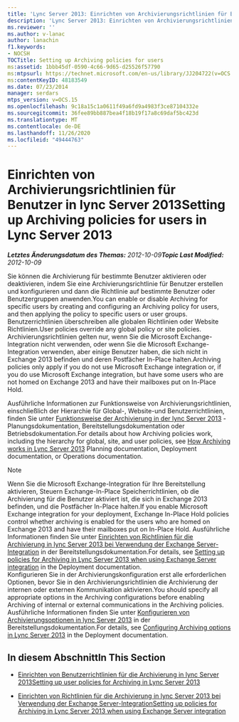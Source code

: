 ```yaml
---
title: 'Lync Server 2013: Einrichten von Archivierungsrichtlinien für Benutzer'
description: 'Lync Server 2013: Einrichten von Archivierungsrichtlinien für Benutzer.'
ms.reviewer: ''
ms.author: v-lanac
author: lanachin
f1.keywords:
- NOCSH
TOCTitle: Setting up Archiving policies for users
ms:assetid: 1bbb45df-0590-4c66-9d65-d25526f57790
ms:mtpsurl: https://technet.microsoft.com/en-us/library/JJ204722(v=OCS.15)
ms:contentKeyID: 48183549
ms.date: 07/23/2014
manager: serdars
mtps_version: v=OCS.15
ms.openlocfilehash: 9c18a15c1a0611f49a6fd9a4983f3ce87104332e
ms.sourcegitcommit: 36fee89bb887bea4f18b19f17a8c69daf5bc423d
ms.translationtype: MT
ms.contentlocale: de-DE
ms.lasthandoff: 11/26/2020
ms.locfileid: "49444763"
---
```

# <a name="setting-up-archiving-policies-for-users-in-lync-server-2013"></a><span data-ttu-id="de853-103">Einrichten von Archivierungsrichtlinien für Benutzer in lync Server 2013</span><span class="sxs-lookup"><span data-stu-id="de853-103">Setting up Archiving policies for users in Lync Server 2013</span></span>

<div data-xmlns="http://www.w3.org/1999/xhtml">

<div class="topic" data-xmlns="http://www.w3.org/1999/xhtml" data-msxsl="urn:schemas-microsoft-com:xslt" data-cs="https://msdn.microsoft.com/">

<div data-asp="https://msdn2.microsoft.com/asp">



</div>

<div id="mainSection">

<div id="mainBody"><span data-ttu-id="de853-104">

<span> </span></span><span class="sxs-lookup"><span data-stu-id="de853-104">

<span> </span></span></span>

<span data-ttu-id="de853-105">_**Letztes Änderungsdatum des Themas:** 2012-10-09_</span><span class="sxs-lookup"><span data-stu-id="de853-105">_**Topic Last Modified:** 2012-10-09_</span></span>

<span data-ttu-id="de853-106">Sie können die Archivierung für bestimmte Benutzer aktivieren oder deaktivieren, indem Sie eine Archivierungsrichtlinie für Benutzer erstellen und konfigurieren und dann die Richtlinie auf bestimmte Benutzer oder Benutzergruppen anwenden.</span><span class="sxs-lookup"><span data-stu-id="de853-106">You can enable or disable Archiving for specific users by creating and configuring an Archiving policy for users, and then applying the policy to specific users or user groups.</span></span> <span data-ttu-id="de853-107">Benutzerrichtlinien überschreiben alle globalen Richtlinien oder Website Richtlinien.</span><span class="sxs-lookup"><span data-stu-id="de853-107">User policies override any global policy or site policies.</span></span> <span data-ttu-id="de853-108">Archivierungsrichtlinien gelten nur, wenn Sie die Microsoft Exchange-Integration nicht verwenden, oder wenn Sie die Microsoft Exchange-Integration verwenden, aber einige Benutzer haben, die sich nicht in Exchange 2013 befinden und deren Postfächer In-Place halten.</span><span class="sxs-lookup"><span data-stu-id="de853-108">Archiving policies only apply if you do not use Microsoft Exchange integration or, if you do use Microsoft Exchange integration, but have some users who are not homed on Exchange 2013 and have their mailboxes put on In-Place Hold.</span></span>

<span data-ttu-id="de853-109">Ausführliche Informationen zur Funktionsweise von Archivierungsrichtlinien, einschließlich der Hierarchie für Global-, Website-und Benutzerrichtlinien, finden Sie unter [Funktionsweise der Archivierung in der lync Server 2013](lync-server-2013-how-archiving-works.md) -Planungsdokumentation, Bereitstellungsdokumentation oder Betriebsdokumentation.</span><span class="sxs-lookup"><span data-stu-id="de853-109">For details about how Archiving policies work, including the hierarchy for global, site, and user policies, see [How Archiving works in Lync Server 2013](lync-server-2013-how-archiving-works.md) Planning documentation, Deployment documentation, or Operations documentation.</span></span>

<div>


> [!NOTE]  
> <span data-ttu-id="de853-110">Wenn Sie die Microsoft Exchange-Integration für Ihre Bereitstellung aktivieren, Steuern Exchange-In-Place Speicherrichtlinien, ob die Archivierung für die Benutzer aktiviert ist, die sich in Exchange 2013 befinden, und die Postfächer In-Place halten.</span><span class="sxs-lookup"><span data-stu-id="de853-110">If you enable Microsoft Exchange integration for your deployment, Exchange In-Place Hold policies control whether archiving is enabled for the users who are homed on Exchange 2013 and have their mailboxes put on In-Place Hold.</span></span> <span data-ttu-id="de853-111">Ausführliche Informationen finden Sie unter <A href="lync-server-2013-setting-up-policies-for-archiving-when-using-exchange-server-integration.md">Einrichten von Richtlinien für die Archivierung in lync Server 2013 bei Verwendung der Exchange Server-Integration</A> in der Bereitstellungsdokumentation.</span><span class="sxs-lookup"><span data-stu-id="de853-111">For details, see <A href="lync-server-2013-setting-up-policies-for-archiving-when-using-exchange-server-integration.md">Setting up policies for Archiving in Lync Server 2013 when using Exchange Server integration</A> in the Deployment documentation.</span></span><BR><span data-ttu-id="de853-112">Konfigurieren Sie in der Archivierungskonfiguration erst alle erforderlichen Optionen, bevor Sie in den Archivierungsrichtlinien die Archivierung der internen oder externen Kommunikation aktivieren.</span><span class="sxs-lookup"><span data-stu-id="de853-112">You should specify all appropriate options in the Archiving configurations before enabling Archiving of internal or external communications in the Archiving policies.</span></span> <span data-ttu-id="de853-113">Ausführliche Informationen finden Sie unter <A href="lync-server-2013-configuring-archiving-options.md">Konfigurieren von Archivierungsoptionen in lync Server 2013</A> in der Bereitstellungsdokumentation.</span><span class="sxs-lookup"><span data-stu-id="de853-113">For details, see <A href="lync-server-2013-configuring-archiving-options.md">Configuring Archiving options in Lync Server 2013</A> in the Deployment documentation.</span></span>



</div>

<div>

## <a name="in-this-section"></a><span data-ttu-id="de853-114">In diesem Abschnitt</span><span class="sxs-lookup"><span data-stu-id="de853-114">In This Section</span></span>

  - [<span data-ttu-id="de853-115">Einrichten von Benutzerrichtlinien für die Archivierung in lync Server 2013</span><span class="sxs-lookup"><span data-stu-id="de853-115">Setting up user policies for Archiving in Lync Server 2013</span></span>](lync-server-2013-setting-up-user-policies-for-archiving-in-lync-server.md)

  - [<span data-ttu-id="de853-116">Einrichten von Richtlinien für die Archivierung in lync Server 2013 bei Verwendung der Exchange Server-Integration</span><span class="sxs-lookup"><span data-stu-id="de853-116">Setting up policies for Archiving in Lync Server 2013 when using Exchange Server integration</span></span>](lync-server-2013-setting-up-policies-for-archiving-when-using-exchange-server-integration.md)

<span data-ttu-id="de853-117"></div>

</div>

<span> </span>

</div>

</div>

</span><span class="sxs-lookup"><span data-stu-id="de853-117"></div>

</div>

<span> </span>

</div>

</div>

</span></span></div>

